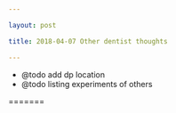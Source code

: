```yaml
---

layout: post

title: 2018-04-07 Other dentist thoughts

---
```



-   @todo add dp location
-   @todo listing experiments of others

=======

